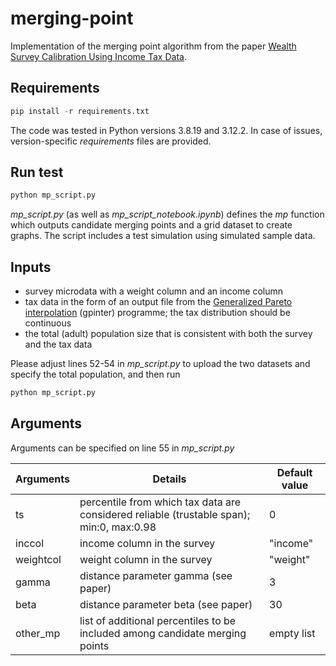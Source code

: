 # merging-point
Implementation of the merging point algorithm from the paper [Wealth Survey Calibration Using Income Tax Data](https://ideas.repec.org/p/inq/inqwps/ecineq2023-659.html).

## Requirements

```python
pip install -r requirements.txt
```

The code was tested in Python versions 3.8.19 and 3.12.2. In case of issues, version-specific *requirements* files are provided.

## Run test

```python
python mp_script.py
```

*mp_script.py* (as well as *mp_script_notebook.ipynb*) defines the *mp* function which outputs candidate merging points and a grid dataset to create graphs. The script includes a test simulation using simulated sample data.

## Inputs

* survey microdata with a weight column and an income column
* tax data in the form of an output file from the [Generalized Pareto interpolation](https://wid.world/gpinter/) (gpinter) programme; the tax distribution should be continuous
* the total (adult) population size that is consistent with both the survey and the tax data

Please adjust lines 52-54 in *mp_script.py* to upload the two datasets and specify the total population, and then run

```python
python mp_script.py
```


## Arguments

Arguments can be specified on line 55 in *mp_script.py*

|  Arguments   | Details  | Default value | 
|  ----  | ----  | ----  |
| ts  | percentile from which tax data are considered reliable (trustable span); min:0, max:0.98 | 0 |
| inccol  | income column in the survey | "income" |
| weightcol | weight column in the survey | "weight" |
| gamma | distance parameter gamma (see paper) | 3 |
| beta | distance parameter beta (see paper) | 30 |
| other_mp | list of additional percentiles to be included among candidate merging points | empty list |
